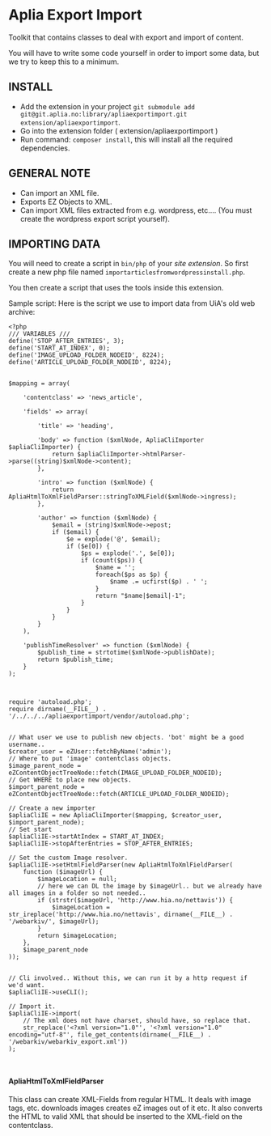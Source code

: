 # Aplia Export Import

Toolkit that contains classes to deal with export and import of content.

You will have to write some code yourself in order to import some data, but we try to keep this to a minimum.

## INSTALL

- Add the extension in your project `git submodule add git@git.aplia.no:library/apliaexportimport.git extension/apliaexportimport`.
- Go into the extension folder ( extension/apliaexportimport )
- Run command: `composer install`, this will install  all the required dependencies.



## GENERAL NOTE

- Can import an XML file.
- Exports EZ Objects to XML.
- Can import XML files extracted from e.g. wordpress, etc.... (You must create the wordpress export script yourself).



## IMPORTING DATA

You will need to create a script in `bin/php` of your *site extension*. So first create a new php file named `importarticlesfromwordpressinstall.php`.

You then create a script that uses the tools inside this extension.


Sample script: Here is the script we use to import data from UiA's old web archive:

```
<?php
/// VARIABLES ///
define('STOP_AFTER_ENTRIES', 3);
define('START_AT_INDEX', 0);
define('IMAGE_UPLOAD_FOLDER_NODEID', 8224);
define('ARTICLE_UPLOAD_FOLDER_NODEID', 8224);


$mapping = array(

    'contentclass' => 'news_article',

    'fields' => array(

        'title' => 'heading',

        'body' => function ($xmlNode, ApliaCliImporter $apliaCliImporter) {
            return $apliaCliImporter->htmlParser->parse((string)$xmlNode->content);
        },

        'intro' => function ($xmlNode) {
            return ApliaHtmlToXmlFieldParser::stringToXMLField($xmlNode->ingress);
        },

        'author' => function ($xmlNode) {
            $email = (string)$xmlNode->epost;
            if ($email) {
                $e = explode('@', $email);
                if ($e[0]) {
                    $ps = explode('.', $e[0]);
                    if (count($ps)) {
                        $name = '';
                        foreach($ps as $p) {
                            $name .= ucfirst($p) . ' ';
                        }
                        return "$name|$email|-1";
                    }
                }
            }
        }
    ),

    'publishTimeResolver' => function ($xmlNode) {
        $publish_time = strtotime($xmlNode->publishDate);
        return $publish_time;
    }
);



require 'autoload.php';
require dirname(__FILE__) . '/../../../apliaexportimport/vendor/autoload.php';


// What user we use to publish new objects. 'bot' might be a good username..
$creator_user = eZUser::fetchByName('admin');
// Where to put 'image' contentclass objects.
$image_parent_node = eZContentObjectTreeNode::fetch(IMAGE_UPLOAD_FOLDER_NODEID);
// Get WHERE to place new objects.
$import_parent_node = eZContentObjectTreeNode::fetch(ARTICLE_UPLOAD_FOLDER_NODEID);

// Create a new importer
$apliaCliIE = new ApliaCliImporter($mapping, $creator_user, $import_parent_node);
// Set start
$apliaCliIE->startAtIndex = START_AT_INDEX;
$apliaCliIE->stopAfterEntries = STOP_AFTER_ENTRIES;

// Set the custom Image resolver.
$apliaCliIE->setHtmlFieldParser(new ApliaHtmlToXmlFieldParser(
    function ($imageUrl) {
        $imageLocation = null;
        // here we can DL the image by $imageUrl.. but we already have all images in a folder so not needed..
        if (strstr($imageUrl, 'http://www.hia.no/nettavis')) {
            $imageLocation = str_ireplace('http://www.hia.no/nettavis', dirname(__FILE__) . '/webarkiv/', $imageUrl);
        }
        return $imageLocation;
    },
    $image_parent_node
));


// Cli involved.. Without this, we can run it by a http request if we'd want.
$apliaCliIE->useCLI();

// Import it.
$apliaCliIE->import(
    // The xml does not have charset, should have, so replace that.
    str_replace('<?xml version="1.0"', '<?xml version="1.0" encoding="utf-8"', file_get_contents(dirname(__FILE__) . '/webarkiv/webarkiv_export.xml'))
);



```



#### ApliaHtmlToXmlFieldParser

This class can create XML-Fields from regular HTML. It deals with image tags, etc. downloads images creates eZ images
out of it etc. It also converts the HTML to valid XML that should be inserted to the XML-field on the contentclass.




